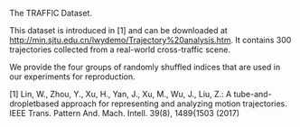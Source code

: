 The TRAFFIC Dataset. 

This dataset is introduced in [1] and can be downloaded at http://min.sjtu.edu.cn/lwydemo/Trajectory%20analysis.htm. It contains 300 trajectories collected from a real-world cross-traffic scene. 

We provide the four groups of randomly shuffled indices that are used in our experiments for reproduction.

[1] Lin, W., Zhou, Y., Xu, H., Yan, J., Xu, M., Wu, J., Liu, Z.: A tube-and-dropletbased approach for representing and analyzing motion trajectories. IEEE Trans. Pattern And. Mach. Intell. 39(8), 1489{1503 (2017)
